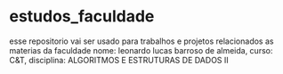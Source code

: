 # estudos_faculdade
esse repositorio vai ser usado para trabalhos e projetos relacionados as materias da faculdade
nome: leonardo lucas barroso de almeida, curso: C&T, disciplina: ALGORITMOS E ESTRUTURAS DE DADOS II
